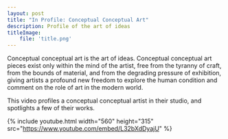 ```yaml
---
layout: post
title: "In Profile: Conceptual Conceptual Art"
description: Profile of the art of ideas
titleImage:
    file: 'title.png'
---
```


Conceptual conceptual art is the art of ideas. Conceptual conceptual art pieces exist only within the mind of the artist, free from the tyranny of craft, from the bounds of material, and from the degrading pressure of exhibition, giving artists a profound new freedom to explore the human condition and comment on the role of art in the modern world.

This video profiles a conceptual conceptual artist in their studio, and spotlights a few of their works.

{% include youtube.html width="560" height="315" src="https://www.youtube.com/embed/L32bXdDyajU" %}

